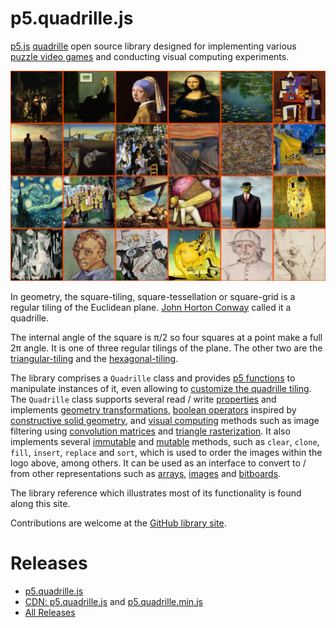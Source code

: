 # p5.quadrille.js

[p5.js](https://p5js.org/) [quadrille](https://en.wikipedia.org/wiki/Square_tiling) open source library designed for implementing various [puzzle video games](https://en.wikipedia.org/wiki/Puzzle_video_game) and conducting visual computing experiments.

![Quadrille cells sorted by their luminance levels.](p5.quadrille.js.png)

In geometry, the square-tiling, square-tessellation or square-grid is a regular tiling of the Euclidean plane. [John Horton Conway](https://en.wikipedia.org/wiki/John_Horton_Conway) called it a quadrille.

The internal angle of the square is π/2 so four squares at a point make a full 2π angle. It is one of three regular tilings of the plane. The other two are the [triangular-tiling](https://en.wikipedia.org/wiki/Triangular_tiling) and the [hexagonal-tiling](https://en.wikipedia.org/wiki/Hexagonal_tiling).

The library comprises a `Quadrille` class and provides [p5 functions](https://objetos.github.io/p5.quadrille.js/docs/p5_functions/) to manipulate instances of it, even allowing to [customize the quadrille tiling](https://objetos.github.io/p5.quadrille.js/docs/p5_functions/draw_quadrille/#display-functions). The `Quadrille` class supports several read / write [properties](https://objetos.github.io/p5.quadrille.js/docs/properties/) and implements [geometry transformations](https://objetos.github.io/p5.quadrille.js/docs/geometry_transformations/), [boolean operators](https://objetos.github.io/p5.quadrille.js/docs/boolean_operators/) inspired by [constructive solid geometry](https://en.wikipedia.org/wiki/Constructive_solid_geometry), and [visual computing](https://objetos.github.io/p5.quadrille.js/docs/visual_computing/) methods such as image filtering using [convolution matrices](https://en.wikipedia.org/wiki/Kernel_%28image_processing%29) and [triangle rasterization](https://fgiesen.wordpress.com/2013/02/06/the-barycentric-conspirac/). It also implements several [immutable](https://objetos.github.io/p5.quadrille.js/docs/immutable_methods/) and [mutable](https://objetos.github.io/p5.quadrille.js/docs/mutable_methods/) methods, such as `clear`, `clone`, `fill`, `insert`, `replace` and `sort`, which is used to order the images within the logo above, among others. It can be used as an interface to convert to / from other representations such as [arrays](https://developer.mozilla.org/en-US/docs/Web/JavaScript/Reference/Global_Objects/Array), [images](https://p5js.org/reference/#/p5.Image) and [bitboards](https://en.wikipedia.org/wiki/Bitboard).

The library reference which illustrates most of its functionality is found along this site.

Contributions are welcome at the [GitHub library site](https://github.com/objetos/p5.quadrille.js).

# Releases

- [p5.quadrille.js](https://raw.githubusercontent.com/objetos/p5.quadrille.js/main/p5.quadrille.js)
- [CDN: p5.quadrille.js](https://cdn.jsdelivr.net/gh/objetos/p5.quadrille.js/p5.quadrille.js) and [p5.quadrille.min.js](https://cdn.jsdelivr.net/gh/objetos/p5.quadrille.js/p5.quadrille.min.js)
- [All Releases](https://github.com/objetos/p5.quadrille.js/releases)